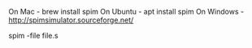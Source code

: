 On Mac - brew install spim
On Ubuntu - apt install spim
On Windows - http://spimsimulator.sourceforge.net/

spim -file file.s